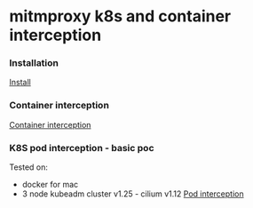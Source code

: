 # mitmproxy k8s and container interception
### Installation
[Install](./docs/install.md)
### Container interception
[Container interception](./docs/docker_mitm_intercepts.md)
### K8S pod interception - basic poc
Tested on:
- docker for mac
- 3 node kubeadm cluster v1.25 - cilium v1.12
[Pod interception](./docs/kubernetes_mitm_intercepts_basic.md) 
